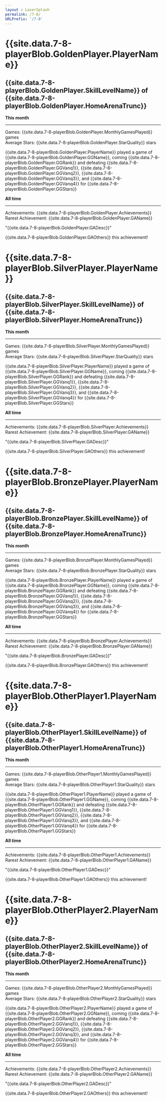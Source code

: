 ```yaml
---
layout : LaserSplash
permalink: /7-8/
URLPrefix: '/7-8'
---
```


 
<div class = "LaserCardWrapperGold col-lg-12 LaserCardWrapper">
    <div class = "row container-fluid">
        <div class = "LaserCardNames col-sm-3">
            <h1> {{site.data.7-8-playerBlob.GoldenPlayer.PlayerName}} </h1> 
        </div>
        <div class = "LaserCardNames col-sm-9"> <h2> {{site.data.7-8-playerBlob.GoldenPlayer.SkillLevelName}} of 
            {{site.data.7-8-playerBlob.GoldenPlayer.HomeArenaTrunc}} </h2> 
        </div>
    </div>
    <div class = "row container-fluid">
        <div class = "LaserCardBlock col-sm-6" >
            <b>This month</b> <hr/> 
            Games: {{site.data.7-8-playerBlob.GoldenPlayer.MonthlyGamesPlayed}} games <br/>
            Average Stars: {{site.data.7-8-playerBlob.GoldenPlayer.StarQuality}} stars <br/><p>
            {{site.data.7-8-playerBlob.GoldenPlayer.PlayerName}} played a game of {{site.data.7-8-playerBlob.GoldenPlayer.GGName}}, coming {{site.data.7-8-playerBlob.GoldenPlayer.GGRank}} and defeating {{site.data.7-8-playerBlob.GoldenPlayer.GGVanq1}}, {{site.data.7-8-playerBlob.GoldenPlayer.GGVanq2}}, {{site.data.7-8-playerBlob.GoldenPlayer.GGVanq3}}, and {{site.data.7-8-playerBlob.GoldenPlayer.GGVanq4}} for {{site.data.7-8-playerBlob.GoldenPlayer.GGStars}} <br/></p>
        </div>
        <div class = "LaserCardBlock col-sm-6" >
            <b>All time</b> <hr/>
            Achievements: {{site.data.7-8-playerBlob.GoldenPlayer.Achievements}} <br/>
            Rarest Achievement: {{site.data.7-8-playerBlob.GoldenPlayer.GAName}} <p>
            "{{site.data.7-8-playerBlob.GoldenPlayer.GADesc}}"  </p><p>
            {{site.data.7-8-playerBlob.GoldenPlayer.GAOthers}} this achievement!  </p>
        </div>
    </div>
</div>

<div class = "LaserCardWrapperSilver col-lg-12 LaserCardWrapper">
    <div class = "row container-fluid">
        <div class = "LaserCardNames col-sm-3"><h1> {{site.data.7-8-playerBlob.SilverPlayer.PlayerName}} </h1> </div>
        <div class = "LaserCardNames col-sm-9"> <h2> {{site.data.7-8-playerBlob.SilverPlayer.SkillLevelName}} of 
            {{site.data.7-8-playerBlob.SilverPlayer.HomeArenaTrunc}} </h2> 
        </div>
    </div>
    <div class = "row container-fluid">
        <div class = "LaserCardBlock col-sm-6" >
            <b>This month</b> <hr/> 
            Games: {{site.data.7-8-playerBlob.SilverPlayer.MonthlyGamesPlayed}} games <br/>
            Average Stars: {{site.data.7-8-playerBlob.SilverPlayer.StarQuality}} stars <br/><p>
            {{site.data.7-8-playerBlob.SilverPlayer.PlayerName}} played a game of {{site.data.7-8-playerBlob.SilverPlayer.GGName}}, coming {{site.data.7-8-playerBlob.SilverPlayer.GGRank}} and defeating {{site.data.7-8-playerBlob.SilverPlayer.GGVanq1}}, {{site.data.7-8-playerBlob.SilverPlayer.GGVanq2}}, {{site.data.7-8-playerBlob.SilverPlayer.GGVanq3}}, and {{site.data.7-8-playerBlob.SilverPlayer.GGVanq4}} for {{site.data.7-8-playerBlob.SilverPlayer.GGStars}} <br/></p>
        </div> 
        <div class = "LaserCardBlock col-sm-6" >
            <b>All time</b> <hr/>
            Achievements: {{site.data.7-8-playerBlob.SilverPlayer.Achievements}} <br/>
            Rarest Achievement: {{site.data.7-8-playerBlob.SilverPlayer.GAName}} <p>
            "{{site.data.7-8-playerBlob.SilverPlayer.GADesc}}"  </p><p>
            {{site.data.7-8-playerBlob.SilverPlayer.GAOthers}} this achievement!  </p>
        </div>
        <div class = "col-sm-1"></div>
    </div>
</div>

<div class = "LaserCardWrapperBronze col-lg-12 LaserCardWrapper">
    <div class = "row container-fluid">
        <div class = "LaserCardNames col-sm-3"><h1> {{site.data.7-8-playerBlob.BronzePlayer.PlayerName}} </h1> </div>
        <div class = "LaserCardNames col-sm-9"> <h2> {{site.data.7-8-playerBlob.BronzePlayer.SkillLevelName}} of 
            {{site.data.7-8-playerBlob.BronzePlayer.HomeArenaTrunc}} </h2> 
        </div>
    </div>
    <div class = "row container-fluid">
        <div class = "LaserCardBlock col-sm-6" >
            <b>This month</b> <hr/> 
            Games: {{site.data.7-8-playerBlob.BronzePlayer.MonthlyGamesPlayed}} games <br/>
            Average Stars: {{site.data.7-8-playerBlob.BronzePlayer.StarQuality}} stars <br/><p>
            {{site.data.7-8-playerBlob.BronzePlayer.PlayerName}} played a game of {{site.data.7-8-playerBlob.BronzePlayer.GGName}}, coming {{site.data.7-8-playerBlob.BronzePlayer.GGRank}} and defeating {{site.data.7-8-playerBlob.BronzePlayer.GGVanq1}}, {{site.data.7-8-playerBlob.BronzePlayer.GGVanq2}}, {{site.data.7-8-playerBlob.BronzePlayer.GGVanq3}}, and {{site.data.7-8-playerBlob.BronzePlayer.GGVanq4}} for {{site.data.7-8-playerBlob.BronzePlayer.GGStars}} <br/></p>
        </div>
        <div class = "LaserCardBlock col-sm-6" >
            <b>All time</b> <hr/>
            Achievements: {{site.data.7-8-playerBlob.BronzePlayer.Achievements}} <br/>
            Rarest Achievement: {{site.data.7-8-playerBlob.BronzePlayer.GAName}} <p>
            "{{site.data.7-8-playerBlob.BronzePlayer.GADesc}}"  </p><p>
            {{site.data.7-8-playerBlob.BronzePlayer.GAOthers}} this achievement!  </p>
        </div>
    </div>
</div>

<div class = "LaserCardWrapperOther col-lg-12 LaserCardWrapper">
    <div class = "row container-fluid">
        <div class = "LaserCardNames col-sm-3"><h1> {{site.data.7-8-playerBlob.OtherPlayer1.PlayerName}} </h1> </div>
        <div class = "LaserCardNames col-sm-9"> <h2> {{site.data.7-8-playerBlob.OtherPlayer1.SkillLevelName}} of 
            {{site.data.7-8-playerBlob.OtherPlayer1.HomeArenaTrunc}} </h2> 
        </div>
    </div>
    <div class = "row container-fluid">
        <div class = "LaserCardBlock col-sm-6" >
            <b>This month</b> <hr/> 
            Games: {{site.data.7-8-playerBlob.OtherPlayer1.MonthlyGamesPlayed}} games <br/>
            Average Stars: {{site.data.7-8-playerBlob.OtherPlayer1.StarQuality}} stars <br/><p>
            {{site.data.7-8-playerBlob.OtherPlayer1.PlayerName}} played a game of {{site.data.7-8-playerBlob.OtherPlayer1.GGName}}, coming {{site.data.7-8-playerBlob.OtherPlayer1.GGRank}} and defeating {{site.data.7-8-playerBlob.OtherPlayer1.GGVanq1}}, {{site.data.7-8-playerBlob.OtherPlayer1.GGVanq2}}, {{site.data.7-8-playerBlob.OtherPlayer1.GGVanq3}}, and {{site.data.7-8-playerBlob.OtherPlayer1.GGVanq4}} for {{site.data.7-8-playerBlob.OtherPlayer1.GGStars}} <br/></p>
        </div>
        <div class = "LaserCardBlock col-sm-6" >
            <b>All time</b> <hr/>
            Achievements: {{site.data.7-8-playerBlob.OtherPlayer1.Achievements}} <br/>
            Rarest Achievement: {{site.data.7-8-playerBlob.OtherPlayer1.GAName}} <p>
            "{{site.data.7-8-playerBlob.OtherPlayer1.GADesc}}"  </p><p>
            {{site.data.7-8-playerBlob.OtherPlayer1.GAOthers}} this achievement!  </p>
        </div>
    </div>
</div>

<div class = "LaserCardWrapperOther col-lg-12 LaserCardWrapper">
    <div class = "row container-fluid">
        <div class = "LaserCardNames col-sm-3"><h1> {{site.data.7-8-playerBlob.OtherPlayer2.PlayerName}} </h1> </div>
        <div class = "LaserCardNames col-sm-9"> <h2> {{site.data.7-8-playerBlob.OtherPlayer2.SkillLevelName}} of 
            {{site.data.7-8-playerBlob.OtherPlayer2.HomeArenaTrunc}} </h2> 
        </div>
    </div>
    <div class = "row container-fluid">
        <div class = "LaserCardBlock col-sm-6" >
            <b>This month</b> <hr/> 
            Games: {{site.data.7-8-playerBlob.OtherPlayer2.MonthlyGamesPlayed}} games <br/>
            Average Stars: {{site.data.7-8-playerBlob.OtherPlayer2.StarQuality}} stars <br/><p>
            {{site.data.7-8-playerBlob.OtherPlayer2.PlayerName}} played a game of {{site.data.7-8-playerBlob.OtherPlayer2.GGName}}, coming {{site.data.7-8-playerBlob.OtherPlayer2.GGRank}} and defeating {{site.data.7-8-playerBlob.OtherPlayer2.GGVanq1}}, {{site.data.7-8-playerBlob.OtherPlayer2.GGVanq2}}, {{site.data.7-8-playerBlob.OtherPlayer2.GGVanq3}}, and {{site.data.7-8-playerBlob.OtherPlayer2.GGVanq4}} for {{site.data.7-8-playerBlob.OtherPlayer2.GGStars}} <br/></p>
        </div>
        <div class = "LaserCardBlock col-sm-6" >
            <b>All time</b> <hr/>
            Achievements: {{site.data.7-8-playerBlob.OtherPlayer2.Achievements}} <br/>
            Rarest Achievement: {{site.data.7-8-playerBlob.OtherPlayer2.GAName}} <p>
            "{{site.data.7-8-playerBlob.OtherPlayer2.GADesc}}"  </p><p>
            {{site.data.7-8-playerBlob.OtherPlayer2.GAOthers}} this achievement!  </p>
        </div>
    </div>
</div>
